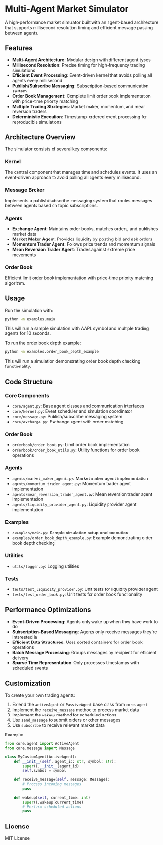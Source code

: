# Multi-Agent Market Simulator

A high-performance market simulator built with an agent-based architecture that supports millisecond resolution timing and efficient message passing between agents.

## Features

- **Multi-Agent Architecture**: Modular design with different agent types
- **Millisecond Resolution**: Precise timing for high-frequency trading simulations
- **Efficient Event Processing**: Event-driven kernel that avoids polling all agents every millisecond
- **Publish/Subscribe Messaging**: Subscription-based communication system
- **Order Book Management**: Complete limit order book implementation with price-time priority matching
- **Multiple Trading Strategies**: Market maker, momentum, and mean reversion traders
- **Deterministic Execution**: Timestamp-ordered event processing for reproducible simulations

## Architecture Overview

The simulator consists of several key components:

### Kernel
The central component that manages time and schedules events. It uses an event-driven approach to avoid polling all agents every millisecond.

### Message Broker
Implements a publish/subscribe messaging system that routes messages between agents based on topic subscriptions.

### Agents
- **Exchange Agent**: Maintains order books, matches orders, and publishes market data
- **Market Maker Agent**: Provides liquidity by posting bid and ask orders
- **Momentum Trader Agent**: Follows price trends and momentum signals
- **Mean Reversion Trader Agent**: Trades against extreme price movements

### Order Book
Efficient limit order book implementation with price-time priority matching algorithm.


## Usage

Run the simulation with:

```bash
python -m examples.main
```

This will run a sample simulation with AAPL symbol and multiple trading agents for 10 seconds.

To run the order book depth example:

```bash
python -m examples.order_book_depth_example
```

This will run a simulation demonstrating order book depth checking functionality.

## Code Structure

### Core Components
- `core/agent.py`: Base agent classes and communication interfaces
- `core/kernel.py`: Event scheduler and simulation coordinator
- `core/message.py`: Publish/subscribe messaging system
- `core/exchange.py`: Exchange agent with order matching

### Order Book
- `orderbook/order_book.py`: Limit order book implementation
- `orderbook/order_book_utils.py`: Utility functions for order book operations

### Agents
- `agents/market_maker_agent.py`: Market maker agent implementation
- `agents/momentum_trader_agent.py`: Momentum trader agent implementation
- `agents/mean_reversion_trader_agent.py`: Mean reversion trader agent implementation
- `agents/liquidity_provider_agent.py`: Liquidity provider agent implementation

### Examples
- `examples/main.py`: Sample simulation setup and execution
- `examples/order_book_depth_example.py`: Example demonstrating order book depth checking

### Utilities
- `utils/logger.py`: Logging utilities

### Tests
- `tests/test_liquidity_provider.py`: Unit tests for liquidity provider agent
- `tests/test_order_book.py`: Unit tests for order book functionality

## Performance Optimizations

- **Event-Driven Processing**: Agents only wake up when they have work to do
- **Subscription-Based Messaging**: Agents only receive messages they're interested in
- **Efficient Data Structures**: Uses sorted containers for order book operations
- **Batch Message Processing**: Groups messages by recipient for efficient delivery
- **Sparse Time Representation**: Only processes timestamps with scheduled events

## Customization

To create your own trading agents:

1. Extend the `ActiveAgent` or `PassiveAgent` base class from `core.agent`
2. Implement the `receive_message` method to process market data
3. Implement the `wakeup` method for scheduled actions
4. Use `send_message` to submit orders or other messages
5. Use `subscribe` to receive relevant market data

Example:
```python
from core.agent import ActiveAgent
from core.message import Message

class MyCustomAgent(ActiveAgent):
    def __init__(self, agent_id: str, symbol: str):
        super().__init__(agent_id)
        self.symbol = symbol
    
    def receive_message(self, message: Message):
        # Process incoming messages
        pass
    
    def wakeup(self, current_time: int):
        super().wakeup(current_time)
        # Perform scheduled actions
        pass
```

## License

MIT License